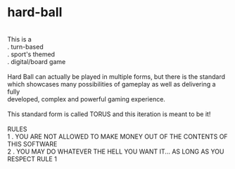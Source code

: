 # hard-ball
<br>
This is a <br>
. turn-based <br>
. sport's themed <br>
. digital/board game <br>
<br>
Hard Ball can actually be played in multiple forms, but there is the standard <br>
which showcases many possibilities of gameplay as well as delivering a fully <br>
developed, complex and powerful gaming experience. <br>
<br>
This standard form is called TORUS and this iteration is meant to be it! <br>
<br>
RULES <br>
1 . YOU ARE NOT ALLOWED TO MAKE MONEY OUT OF THE CONTENTS OF THIS SOFTWARE <br>
2 . YOU MAY DO WHATEVER THE HELL YOU WANT IT... AS LONG AS YOU RESPECT RULE 1 <br>
